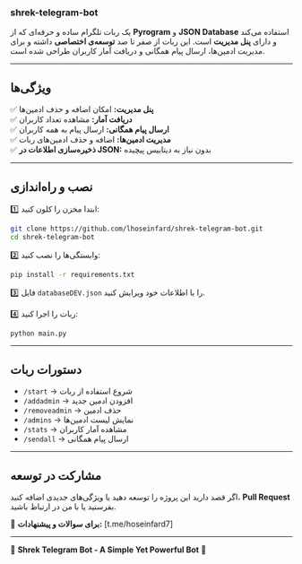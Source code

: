 ### **shrek-telegram-bot**  
یک ربات تلگرام ساده و حرفه‌ای که از **Pyrogram** و **JSON Database** استفاده می‌کند و دارای **پنل مدیریت** است. این ربات از صفر تا صد **توسعه‌ی اختصاصی** داشته و برای مدیریت ادمین‌ها، ارسال پیام همگانی و دریافت آمار کاربران طراحی شده است.  

---

## **ویژگی‌ها**  

✅ **پنل مدیریت:** امکان اضافه و حذف ادمین‌ها  
✅ **دریافت آمار:** مشاهده تعداد کاربران  
✅ **ارسال پیام همگانی:** ارسال پیام به همه کاربران  
✅ **مدیریت ادمین‌ها:** اضافه و حذف ادمین‌های ربات  
✅ **ذخیره‌سازی اطلاعات در JSON:** بدون نیاز به دیتابیس پیچیده  

---

## **نصب و راه‌اندازی**  

1️⃣ ابتدا مخزن را کلون کنید:  
```bash
git clone https://github.com/lhoseinfard/shrek-telegram-bot.git
cd shrek-telegram-bot
```
2️⃣ وابستگی‌ها را نصب کنید:  
```bash
pip install -r requirements.txt
```
3️⃣ فایل `databaseDEV.json` را با اطلاعات خود ویرایش کنید.  

4️⃣ ربات را اجرا کنید:  
```bash
python main.py
```

---

## **دستورات ربات**  

- `/start` → شروع استفاده از ربات  
- `/addadmin` → افزودن ادمین جدید  
- `/removeadmin` → حذف ادمین  
- `/admins` → نمایش لیست ادمین‌ها  
- `/stats` → مشاهده آمار کاربران  
- `/sendall` → ارسال پیام همگانی  

---

## **مشارکت در توسعه**  
اگر قصد دارید این پروژه را توسعه دهید یا ویژگی‌های جدیدی اضافه کنید، **Pull Request** بفرستید یا با من در ارتباط باشید.  

📩 **برای سوالات و پیشنهادات:** [t.me/hoseinfard7]  

---

🔹 **Shrek Telegram Bot - A Simple Yet Powerful Bot** 🔹